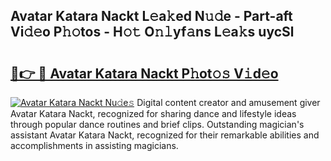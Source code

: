 ## Avatar Katara Nackt L𝚎a𝚔ed N𝚞𝚍e - Part-aft Vi𝚍𝚎o P𝚑𝚘tos - H𝚘𝚝 O𝚗𝚕yf𝚊ns L𝚎a𝚔s uycSl

# <h2><a href="http://kf6tmxy.oniu.top/?m=Avatar+Katara+Nackt">🔗👉 🔴 Avatar Katara Nackt P𝚑ot𝚘𝚜 V𝚒d𝚎o</a></h2>

[![Avatar Katara Nackt Nu𝚍e𝚜](https://i.imgur.com/0qMVB7G.gif)](http://kf6tmxy.oniu.top/?m=Avatar+Katara+Nackt)
Digital content creator and amusement giver Avatar Katara Nackt, recognized for sharing dance and lifestyle ideas through popular dance routines and brief clips. Outstanding magician's assistant Avatar Katara Nackt, recognized for their remarkable abilities and accomplishments in assisting magicians.  
